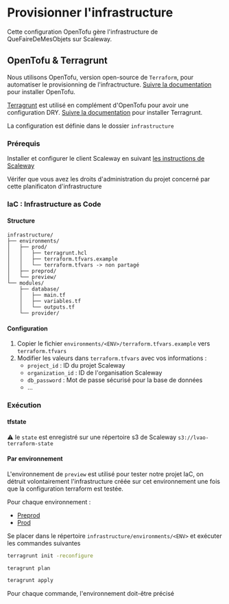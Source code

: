 # Provisionner l'infrastructure

Cette configuration OpenTofu gère l'infrastructure de QueFaireDeMesObjets sur Scaleway.

## OpenTofu & Terragrunt

Nous utilisons OpenTofu, version open-source de `Terraform`, pour automatiser le provisionning de l'infractructure. [Suivre la documentation](https://opentofu.org/docs/intro/install/) pour installer OpenTofu.

[Terragrunt](https://terragrunt.gruntwork.io/) est utilisé en complément d'OpenTofu pour avoir une configuration DRY. [Suivre la documentation](https://terragrunt.gruntwork.io/docs/getting-started/install/) pour installer Terragrunt.

La configuration est définie dans le dossier `infrastructure`

### Prérequis

Installer et configurer le client Scaleway en suivant [les instructions de Scaleway](https://www.scaleway.com/en/docs/scaleway-cli/quickstart/)

Vérifer que vous avez les droits d'administration du projet concerné par cette planificaton d'infrastructure

### IaC : Infrastructure as Code

#### Structure

```
infrastructure/
├── environments/
│   ├── prod/
│   │   ├── terragrunt.hcl
│   │   ├── terraform.tfvars.example
│   │   └── terraform.tfvars -> non partagé
│   ├── preprod/
│   └── preview/
└── modules/
    ├── database/
    │   ├── main.tf
    │   ├── variables.tf
    │   └── outputs.tf
    └── provider/
```

#### Configuration

1. Copier le fichier `environments/<ENV>/terraform.tfvars.example` vers `terraform.tfvars`
2. Modifier les valeurs dans `terraform.tfvars` avec vos informations :
   - `project_id` : ID du projet Scaleway
   - `organization_id` : ID de l'organisation Scaleway
   - `db_password` : Mot de passe sécurisé pour la base de données
   - …

### Exécution

#### tfstate

⚠️ le `state` est enregistré sur une répertoire s3 de Scaleway `s3://lvao-terraform-state`

#### Par environnement

L'environnement de `preview` est utilisé pour tester notre projet IaC, on détruit volontairement l'infrastructure créée sur cet environnement une fois que la configuration terraform est testée.

Pour chaque environnement :

- [Preprod](../../../infrastructure/environments/preprod)
- [Prod](../../../infrastructure/environments/prod)

Se placer dans le répertoire `infrastructure/environments/<ENV>` et exécuter les commandes suivantes

```sh
terragrunt init -reconfigure
```

```sh
teragrunt plan
```

```sh
teragrunt apply
```

Pour chaque commande, l'environnement doit-être précisé
